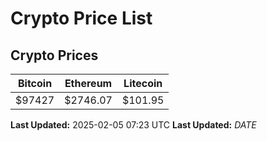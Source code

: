 # Crypto Price List

## Crypto Prices
| Bitcoin | Ethereum | Litecoin |
| ------- | -------- | -------- |
| $97427 | $2746.07 | $101.95 |
**Last Updated:** 2025-02-05 07:23 UTC
**Last Updated:** $DATE$
